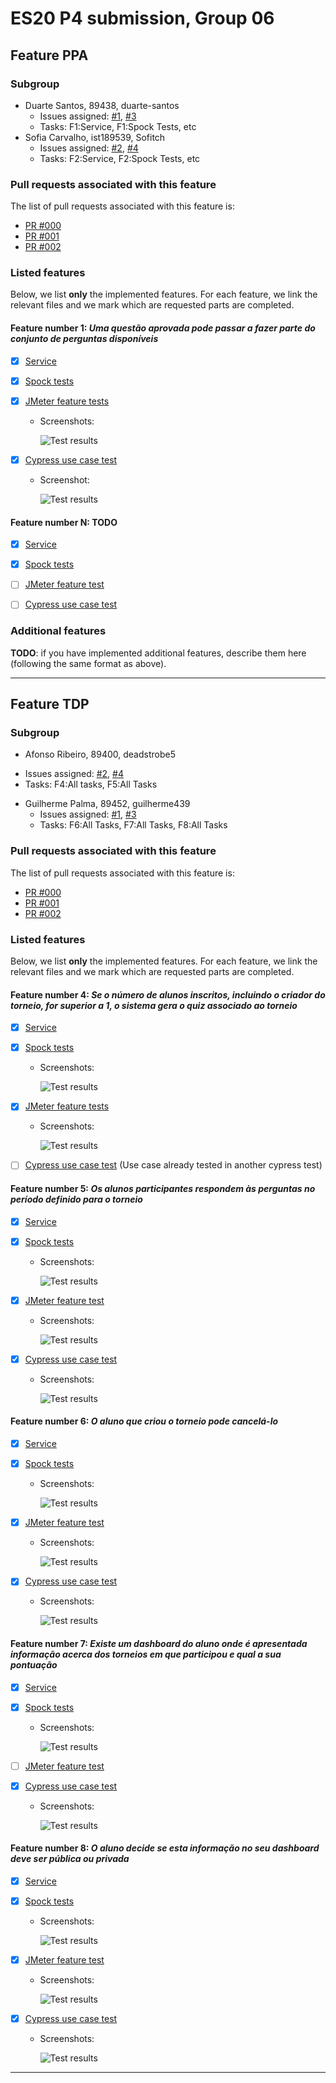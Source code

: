 # ES20 P4 submission, Group 06

## Feature PPA

### Subgroup

 - Duarte Santos, 89438, duarte-santos
   + Issues assigned: [#1](https://github.com), [#3](https://github.com)
   + Tasks: F1:Service, F1:Spock Tests, etc
 - Sofia Carvalho, ist189539, Sofitch
   + Issues assigned: [#2](https://github.com), [#4](https://github.com)
   + Tasks: F2:Service, F2:Spock Tests, etc
 
### Pull requests associated with this feature

The list of pull requests associated with this feature is:

 - [PR #000](https://github.com)
 - [PR #001](https://github.com)
 - [PR #002](https://github.com)


### Listed features

Below, we list **only** the implemented features. For each feature, we link the relevant files and we mark which are requested parts are completed.

#### Feature number 1: _Uma questão aprovada pode passar a fazer parte do conjunto de perguntas disponíveis_

 - [x] [Service](https://github.com)
 - [x] [Spock tests](https://github.com)
 - [x] [JMeter feature tests](https://github.com)
   + Screenshots:
      
     ![Test results](https://raw.githubusercontent.com/tecnico-softeng/templates/master/sprints/p2-images/jmeter_create_1.png)
     
 - [x] [Cypress use case test](https://github.com)
   + Screenshot: 
   
     ![Test results](https://raw.githubusercontent.com/tecnico-softeng/templates/master/sprints/p3-images/cypress_results.png)

#### Feature number N: **TODO**

 - [x] [Service](https://github.com)
 - [x] [Spock tests](https://github.com)
 - [ ] [JMeter feature test](https://github.com)
 - [ ] [Cypress use case test](https://github.com)


### Additional features

**TODO**: if you have implemented additional features, describe them here (following the same format as above).


---

## Feature TDP

### Subgroup

 - Afonso Ribeiro, 89400, deadstrobe5
  + Issues assigned: [#2](https://github.com), [#4](https://github.com)
  + Tasks: F4:All tasks, F5:All Tasks
 - Guilherme Palma, 89452, guilherme439
   + Issues assigned: [#1](https://github.com), [#3](https://github.com)
   + Tasks: F6:All Tasks, F7:All Tasks, F8:All Tasks
 
### Pull requests associated with this feature

The list of pull requests associated with this feature is:

 - [PR #000](https://github.com)
 - [PR #001](https://github.com)
 - [PR #002](https://github.com)


### Listed features

Below, we list **only** the implemented features. For each feature, we link the relevant files and we mark which are requested parts are completed.

#### Feature number 4: _Se o número de alunos inscritos, incluindo o criador do torneio, for superior a 1, o sistema gera o quiz associado ao torneio_

 - [x] [Service](https://github.com)
 - [x] [Spock tests](https://github.com)
    + Screenshots:
        
        ![Test results](https://raw.githubusercontent.com/tecnico-softeng/templates/master/sprints/p2-images/jmeter_create_1.png)

 - [x] [JMeter feature tests](https://github.com)
   + Screenshots:
      
        ![Test results](https://raw.githubusercontent.com/tecnico-softeng/templates/master/sprints/p2-images/jmeter_create_1.png)
     
 - [ ] [Cypress use case test](https://github.com) (Use case already tested in another cypress test)


#### Feature number 5: _Os alunos participantes respondem às perguntas no período definido para o torneio_

 - [x] [Service](https://github.com)
 - [x] [Spock tests](https://github.com)
     + Screenshots:
        
        ![Test results](https://raw.githubusercontent.com/tecnico-softeng/templates/master/sprints/p2-images/jmeter_create_1.png)

 - [x] [JMeter feature test](https://github.com)
     + Screenshots:
        
        ![Test results](https://raw.githubusercontent.com/tecnico-softeng/templates/master/sprints/p2-images/jmeter_create_1.png)

 - [x] [Cypress use case test](https://github.com)
     + Screenshots:
        
        ![Test results](https://raw.githubusercontent.com/tecnico-softeng/templates/master/sprints/p2-images/jmeter_create_1.png)

#### Feature number 6: _O aluno que criou o torneio pode cancelá-lo_

 - [x] [Service](https://github.com)
 - [x] [Spock tests](https://github.com)
     + Screenshots:
        
        ![Test results](https://raw.githubusercontent.com/tecnico-softeng/templates/master/sprints/p2-images/jmeter_create_1.png)

 - [x] [JMeter feature test](https://github.com)
     + Screenshots:
        
        ![Test results](https://raw.githubusercontent.com/tecnico-softeng/templates/master/sprints/p2-images/jmeter_create_1.png)

 - [x] [Cypress use case test](https://github.com)
     + Screenshots:
        
        ![Test results](https://raw.githubusercontent.com/tecnico-softeng/templates/master/sprints/p2-images/jmeter_create_1.png)

#### Feature number 7: _Existe um dashboard do aluno onde é apresentada informação acerca dos torneios em que participou e qual a sua pontuação_

 - [x] [Service](https://github.com)
 - [x] [Spock tests](https://github.com)
     + Screenshots:
        
        ![Test results](https://raw.githubusercontent.com/tecnico-softeng/templates/master/sprints/p2-images/jmeter_create_1.png)

 - [ ] [JMeter feature test](https://github.com)

 - [x] [Cypress use case test](https://github.com)
     + Screenshots:
        
        ![Test results](https://raw.githubusercontent.com/tecnico-softeng/templates/master/sprints/p2-images/jmeter_create_1.png)

#### Feature number 8: _O aluno decide se esta informação no seu dashboard deve ser pública ou privada_

 - [x] [Service](https://github.com)
 - [x] [Spock tests](https://github.com)
     + Screenshots:
        
        ![Test results](https://raw.githubusercontent.com/tecnico-softeng/templates/master/sprints/p2-images/jmeter_create_1.png)

 - [x] [JMeter feature test](https://github.com)
     + Screenshots:
        
        ![Test results](https://raw.githubusercontent.com/tecnico-softeng/templates/master/sprints/p2-images/jmeter_create_1.png)

 - [x] [Cypress use case test](https://github.com)
     + Screenshots:
        
        ![Test results](https://raw.githubusercontent.com/tecnico-softeng/templates/master/sprints/p2-images/jmeter_create_1.png)



---
